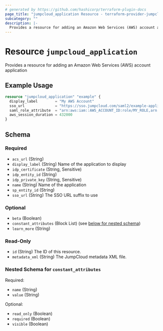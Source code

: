 ```yaml
---
# generated by https://github.com/hashicorp/terraform-plugin-docs
page_title: "jumpcloud_application Resource - terraform-provider-jumpcloud"
subcategory: ""
description: |-
  Provides a resource for adding an Amazon Web Services (AWS) account application. Note: This resource is due to change in future versions to be more generic and allow for adding various applications supported by JumpCloud.
---
```


# Resource `jumpcloud_application`

Provides a resource for adding an Amazon Web Services (AWS) account application

## Example Usage

```terraform
resource "jumpcloud_application" "example" {
  display_label        = "My AWS Account"
  sso_url              = "https://sso.jumpcloud.com/saml2/example-application"
  saml_role_attribute  = "arn:aws:iam::AWS_ACCOUNT_ID:role/MY_ROLE,arn:aws:iam::AWS_ACCOUNT_ID:saml-provider/MY_SAML_PROVIDER"
  aws_session_duration = 432000
}
```

<!-- schema generated by tfplugindocs -->
## Schema

### Required

- `acs_url` (String)
- `display_label` (String) Name of the application to display
- `idp_certificate` (String, Sensitive)
- `idp_entity_id` (String)
- `idp_private_key` (String, Sensitive)
- `name` (String) Name of the application
- `sp_entity_id` (String)
- `sso_url` (String) The SSO URL suffix to use

### Optional

- `beta` (Boolean)
- `constant_attributes` (Block List) (see [below for nested schema](#nestedblock--constant_attributes))
- `learn_more` (String)

### Read-Only

- `id` (String) The ID of this resource.
- `metadata_xml` (String) The JumpCloud metadata XML file.

<a id="nestedblock--constant_attributes"></a>
### Nested Schema for `constant_attributes`

Required:

- `name` (String)
- `value` (String)

Optional:

- `read_only` (Boolean)
- `required` (Boolean)
- `visible` (Boolean)


